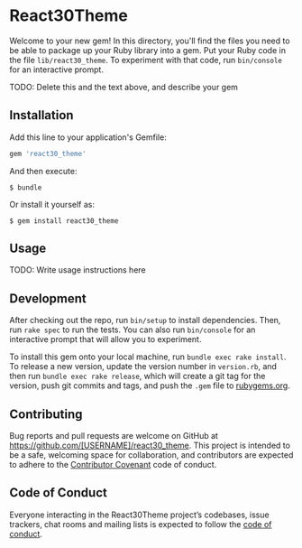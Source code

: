 # React30Theme

Welcome to your new gem! In this directory, you'll find the files you need to be able to package up your Ruby library into a gem. Put your Ruby code in the file `lib/react30_theme`. To experiment with that code, run `bin/console` for an interactive prompt.

TODO: Delete this and the text above, and describe your gem

## Installation

Add this line to your application's Gemfile:

```ruby
gem 'react30_theme'
```

And then execute:

    $ bundle

Or install it yourself as:

    $ gem install react30_theme

## Usage

TODO: Write usage instructions here

## Development

After checking out the repo, run `bin/setup` to install dependencies. Then, run `rake spec` to run the tests. You can also run `bin/console` for an interactive prompt that will allow you to experiment.

To install this gem onto your local machine, run `bundle exec rake install`. To release a new version, update the version number in `version.rb`, and then run `bundle exec rake release`, which will create a git tag for the version, push git commits and tags, and push the `.gem` file to [rubygems.org](https://rubygems.org).

## Contributing

Bug reports and pull requests are welcome on GitHub at https://github.com/[USERNAME]/react30_theme. This project is intended to be a safe, welcoming space for collaboration, and contributors are expected to adhere to the [Contributor Covenant](http://contributor-covenant.org) code of conduct.

## Code of Conduct

Everyone interacting in the React30Theme project’s codebases, issue trackers, chat rooms and mailing lists is expected to follow the [code of conduct](https://github.com/[USERNAME]/react30_theme/blob/master/CODE_OF_CONDUCT.md).
